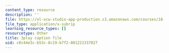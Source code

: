 ```yaml
---
content_type: resource
description: ''
file: https://ol-ocw-studio-app-production.s3.amazonaws.com/courses/18-02-multivariable-calculus-fall-2007/c0c44e3cb53c8c19b7f2801221337827_tYdoS0tkAHA.srt
file_type: application/x-subrip
learning_resource_types: []
resourcetype: Other
title: 3play caption file
uid: c0c44e3c-b53c-8c19-b7f2-801221337827
---
```

